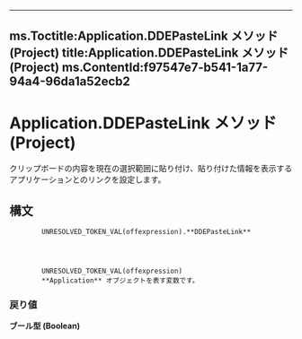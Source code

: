 

---
ms.Toctitle:Application.DDEPasteLink メソッド (Project)
title:Application.DDEPasteLink メソッド (Project)
ms.ContentId:f97547e7-b541-1a77-94a4-96da1a52ecb2
---
# Application.DDEPasteLink メソッド (Project)




クリップボードの内容を現在の選択範囲に貼り付け、貼り付けた情報を表示するアプリケーションとのリンクを設定します。

## 構文

            UNRESOLVED_TOKEN_VAL(offexpression).**DDEPasteLink**




            UNRESOLVED_TOKEN_VAL(offexpression)
            **Application** オブジェクトを表す変数です。

### 戻り値
**ブール型 (Boolean)**






